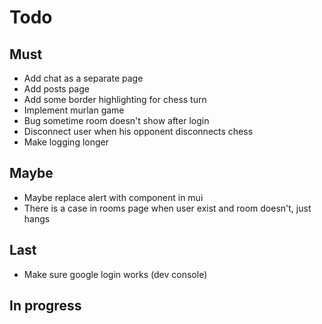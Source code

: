 # Todo

## Must
* Add chat as a separate page
* Add posts page
* Add some border highlighting for chess turn
* Implement murlan game
* Bug sometime room doesn't show after login
* Disconnect user when his opponent disconnects chess
* Make logging longer

## Maybe
* Maybe replace alert with component in mui
* There is a case in rooms page when user exist and room doesn't, just hangs

## Last
* Make sure google login works (dev console)

## In progress
